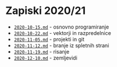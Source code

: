 # Zapiski 2020/21

* [`2020-10-15.md`](2020-10-15.md) - osnovno programiranje
* [`2020-10-22.md`](2020-10-22.md) - vektorji in razpredelnice
* [`2020-11-05.md`](2020-11-05.md) - projekti in git
* [`2020-11-12.md`](2020-11-12.md) - branje iz spletnih strani
* [`2020-11-19.md`](2020-11-19.md) - risanje
* [`2020-12-10.md`](2020-12-10.md) - zemljevidi
